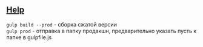 [Help](https://github.com/Poliakh/myhelp/blob/master/help.md)  
---
`gulp build --prod` - сборка сжатой версии   
`gulp prod` -  отправка в папку продакшн, предварительно указать пусть к папке в   gulpfile.js  
